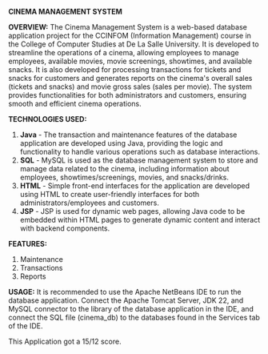 **CINEMA MANAGEMENT SYSTEM**

**OVERVIEW:**
The Cinema Management System is a web-based database application project for the CCINFOM (Information Management) course in the College of Computer Studies at De La Salle University. It is developed to streamline the operations of a cinema, 
allowing employees to manage employees, available movies, movie screenings, showtimes, and available snacks. It is also developed for processing transactions for tickets and snacks for customers and generates reports on the cinema's overall sales 
(tickets and snacks) and movie gross sales (sales per movie). The system provides functionalities for both administrators and customers, ensuring smooth and efficient cinema operations.

**TECHNOLOGIES USED:**
1. **Java** - The transaction and maintenance features of the database application are developed using Java, providing the logic and functionality to handle various operations such as database interactions.
2. **SQL** - MySQL is used as the database management system to store and manage data related to the cinema, including information about employees, showtimes/screenings, movies, and snacks/drinks.
3. **HTML** - Simple front-end interfaces for the application are developed using HTML to create user-friendly interfaces for both administrators/employees and customers.
4. **JSP** - JSP is used for dynamic web pages, allowing Java code to be embedded within HTML pages to generate dynamic content and interact with backend components.

**FEATURES:**
1. Maintenance
2. Transactions
3. Reports

**USAGE:**
It is recommended to use the Apache NetBeans IDE to run the database application. Connect the Apache Tomcat Server, JDK 22, and MySQL connector to the library of the database application in the IDE, and connect the SQL file (cinema_db) to the databases found in the Services tab of the IDE.

This Application got a 15/12 score.
